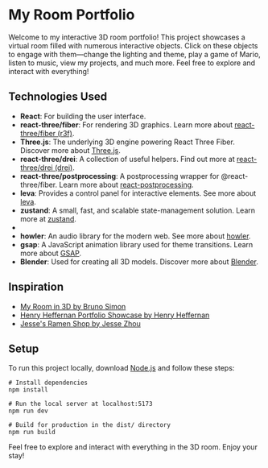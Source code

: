 # My Room Portfolio

Welcome to my interactive 3D room portfolio! This project showcases a virtual room filled with numerous interactive objects. Click on these objects to engage with them—change the lighting and theme, play a game of Mario, listen to music, view my projects, and much more. Feel free to explore and interact with everything!

## Technologies Used

-   **React**: For building the user interface.
-   **react-three/fiber**: For rendering 3D graphics. Learn more about [react-three/fiber (r3f)](https://docs.pmnd.rs/react-three-fiber/getting-started/introduction).
-   **Three.js**: The underlying 3D engine powering React Three Fiber. Discover more about [Three.js](https://threejs.org/).
-   **react-three/drei**: A collection of useful helpers. Find out more at [react-three/drei (drei)](https://github.com/pmndrs/drei#readme).
-   **react-three/postprocessing**: A postprocessing wrapper for @react-three/fiber. Learn more about [react-postprocessing](https://docs.pmnd.rs/react-postprocessing/effect-composer).
-   **leva**: Provides a control panel for interactive elements. See more about [leva](https://github.com/pmndrs/leva).
-   **zustand**: A small, fast, and scalable state-management solution. Learn more at [zustand](https://docs.pmnd.rs/zustand/getting-started/introduction).
- 
-   **howler**: An audio library for the modern web. See more about [howler](https://github.com/goldfire/howler.js#documentation).
-   **gsap**: A JavaScript animation library used for theme transitions. Learn more about [GSAP](https://gsap.com/docs/v3/GSAP/).
-   **Blender**: Used for creating all 3D models. Discover more about [Blender](https://www.blender.org/).

## Inspiration

-   [My Room in 3D by Bruno Simon](https://my-room-in-3d.vercel.app/)
-   [Henry Heffernan Portfolio Showcase by Henry Heffernan](https://henryheffernan.com/)
-   [Jesse's Ramen Shop by Jesse Zhou](https://jesse-zhou.com/)

## Setup

To run this project locally, download [Node.js](https://nodejs.org/en/download) and follow these steps:

```
# Install dependencies
npm install

# Run the local server at localhost:5173
npm run dev

# Build for production in the dist/ directory
npm run build
```

Feel free to explore and interact with everything in the 3D room. Enjoy your stay!

